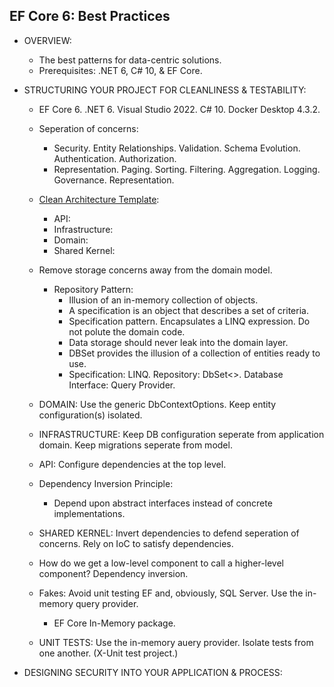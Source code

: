 ## EF Core 6: Best Practices

- OVERVIEW:
  - The best patterns for data-centric solutions.
  - Prerequisites: .NET 6, C# 10, & EF Core.

- STRUCTURING YOUR PROJECT FOR CLEANLINESS & TESTABILITY:
  - EF Core 6. .NET 6. Visual Studio 2022. C# 10. Docker Desktop 4.3.2.
  - Seperation of concerns:
    - Security. Entity Relationships. Validation. Schema Evolution. Authentication. Authorization.
    - Representation. Paging. Sorting. Filtering. Aggregation. Logging. Governance. Representation.
  - [Clean Architecture Template](https://github.com/ardalis/cleanarchitecture):
    - API:
    - Infrastructure:
    - Domain:
    - Shared Kernel:
  - Remove storage concerns away from the domain model.
    - Repository Pattern:
      - Illusion of an in-memory collection of objects.
      - A specification is an object that describes a set of criteria.
      - Specification pattern. Encapsulates a LINQ expression. Do not polute the domain code.
      - Data storage should never leak into the domain layer.
      - DBSet provides the illusion of a collection of entities ready to use.
      - Specification: LINQ. Repository: DbSet<>. Database Interface: Query Provider.
  
  - DOMAIN: Use the generic DbContextOptions. Keep entity configuration(s) isolated.
  - INFRASTRUCTURE: Keep DB configuration seperate from application domain. Keep migrations seperate from model.
  - API: Configure dependencies at the top level.
  - Dependency Inversion Principle:
    - Depend upon abstract interfaces instead of concrete implementations.
  - SHARED KERNEL: Invert dependencies to defend seperation of concerns. Rely on IoC to satisfy dependencies.
  - How do we get a low-level component to call a higher-level component? Dependency inversion.
  - Fakes: Avoid unit testing EF and, obviously, SQL Server. Use the in-memory query provider.
    - EF Core In-Memory package.
  - UNIT TESTS: Use the in-memory auery provider. Isolate tests from one another. (X-Unit test project.)

- DESIGNING SECURITY INTO YOUR APPLICATION & PROCESS:
